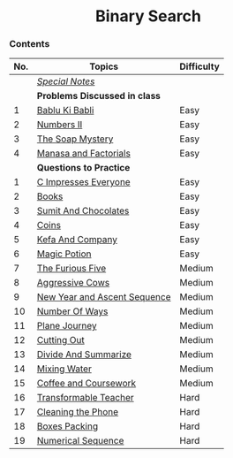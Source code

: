 <h1 align="center">
    Binary Search
 </h1>

 ### Contents  
 
| No. | Topics | Difficulty|
| --- | --------- |--|
|    | [*Special Notes*](#special-notes-) |
|    | **Problems Discussed in class** |
|1   | [Bablu Ki Babli](https://www.hackerearth.com/practice/algorithms/searching/binary-search/practice-problems/algorithm/bablu-ki-babli-51f74021/) | Easy|
|2   | [Numbers II](https://www.hackerearth.com/practice/algorithms/searching/binary-search/practice-problems/algorithm/hp-and-numbers-ii-0115b16e/) | Easy|
|3   | [The Soap Mystery](https://www.hackerearth.com/practice/algorithms/searching/binary-search/practice-problems/algorithm/the-soap-mystery/description/) | Easy|
|4   | [Manasa and Factorials](https://www.hackerrank.com/challenges/manasa-and-factorials/problem) | Easy|
|    | **Questions to Practice** | 
|1   | [C Impresses Everyone](https://www.hackerearth.com/practice/algorithms/searching/binary-search/practice-problems/algorithm/c-impresses-everyone/) | Easy|
|2   | [Books](https://codeforces.com/contest/279/problem/B) | Easy|
|3   | [Sumit And Chocolates](https://www.hackerearth.com/practice/algorithms/searching/binary-search/practice-problems/algorithm/sumit-and-chocolates/) | Easy|
|4   | [Coins](https://www.hackerearth.com/practice/algorithms/searching/binary-search/practice-problems/algorithm/bags-of-coins-7b1d612c/) | Easy|
|5   | [Kefa And Company](https://codeforces.com/contest/580/problem/B) | Easy|
|6   | [Magic Potion](https://www.hackerearth.com/practice/algorithms/searching/binary-search/practice-problems/algorithm/magic-potion-d54349f9/) | Easy|
|7   | [The Furious Five](https://www.hackerearth.com/practice/algorithms/searching/binary-search/practice-problems/algorithm/the-furious-five-69521576/) | Medium|
|8   | [Aggressive Cows](https://www.spoj.com/problems/AGGRCOW/) | Medium|
|9   | [New Year and Ascent Sequence](https://codeforces.com/problemset/problem/1284/B) | Medium|
|10   | [Number Of Ways](https://codeforces.com/problemset/problem/466/C) | Medium|
|11   | [Plane Journey](https://www.hackerearth.com/practice/algorithms/searching/binary-search/practice-problems/algorithm/people-carrying-6dd467ed/) | Medium|
|12   | [Cutting Out](https://codeforces.com/problemset/problem/1077/D) | Medium|
|13   | [Divide And Summarize](https://codeforces.com/problemset/problem/1461/D) | Medium|
|14   | [Mixing Water](https://codeforces.com/problemset/problem/1359/C) | Medium|
|15   | [Coffee and Coursework](https://codeforces.com/problemset/problem/1118/D2) | Medium|
|16   | [Transformable Teacher](https://atcoder.jp/contests/abc181/tasks/abc181_e) | Hard|
|17   | [Cleaning the Phone](https://codeforces.com/problemset/problem/1475/D) | Hard|
|18   | [Boxes Packing](https://codeforces.com/problemset/problem/1066/D) | Hard|
|19   | [Numerical Sequence](https://codeforces.com/problemset/problem/1216/E1) | Hard|
